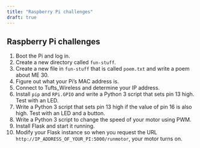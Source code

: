 ```yaml
---
title: "Raspberry Pi challenges"
draft: true
---
```


## Raspberry Pi challenges

1. Boot the Pi and log in.
2. Create a new directory called `fun-stuff`.
3. Create a new file in `fun-stuff` that is called `poem.txt` and write a poem about ME 30.
4. Figure out what your Pi’s MAC address is.
5. Connect to Tufts_Wireless and determine your IP address.
6. Install `pip` and `RPi.GPIO` and write a Python 3 script that sets pin 13 high. Test with an LED.
7. Write a Python 3 script that sets pin 13 high if the value of pin 16 is also high. Test with an LED and a button.
8. Write a Python 3 script to change the speed of your motor using PWM.
9. Install Flask and start it running.
10. Modify your Flask instance so when you request the URL `http://IP_ADDRESS_OF_YOUR_PI:5000/runmotor`, your motor turns on.

